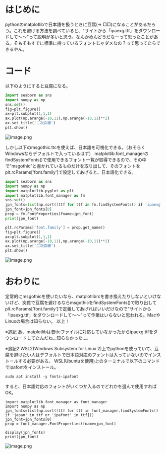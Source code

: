 # はじめに
pythonのmatplotlibで日本語を扱うときに豆腐(→ □□)になることがあるだろう。これを避ける方法を調べていると、"サイトから「ipaexg.ttf」をダウンロードして～～"って説明が多いと思う。なんかめんどうだなーって思ったことがある。そもそもすでに標準に持っているフォントじゃダメなの？って思ってたらできるやん。

# コード
以下のようにすると豆腐になる。

```python
import seaborn as sns
import numpy as np
sns.set()
fig=plt.figure()
ax=plt.subplot(1,1,1)
ax.plot(np.arange(-10,11),np.arange(-10,11)**2)
ax.set_title('二次曲線')
plt.show()
```
![image.png](https://qiita-image-store.s3.ap-northeast-1.amazonaws.com/0/542929/023e507d-1c79-92cb-4813-7b80899d1a02.png)

しかし以下のmsgothic.ttcを使えば、日本語を可視化できる。（おそらくWindowsならデフォルトで入っているはず）
matplotlib.font_managerのfindSystemFonts()で使用できるフォント一覧が取得できるので、その中で"msgothic"と書かれているものだけを取り出して、そのフォントをplt.rcParams['font.family']で設定してあげると、日本語化できる。

```python
import seaborn as sns
import numpy as np
import matplotlib.pyplot as plt
import matplotlib.font_manager as fm
sns.set()
jpn_fonts=list(np.sort([ttf for ttf in fm.findSystemFonts() if 'ipaexg' in ttf or 'msgothic' in ttf or 'japan' in ttf or 'ipafont' in ttf]))
jpn_font=jpn_fonts[0]
prop = fm.FontProperties(fname=jpn_font)
print(jpn_font)

plt.rcParams['font.family'] = prop.get_name()
fig=plt.figure()
ax=plt.subplot(1,1,1)
ax.plot(np.arange(-10,11),np.arange(-10,11)**2)
ax.set_title('二次曲線')
plt.show()
```
![image.png](https://qiita-image-store.s3.ap-northeast-1.amazonaws.com/0/542929/ef2761a4-77ac-7d5c-7458-f5738ed283bc.png)

# おわりに
定常的にmsgothicを使いたいなら、matplotlibrcを書き換えたりしないといけないけど、突貫で豆腐を避けるならmsgothicをfindSystemFonts()で取り出してplt.rcParams['font.family']で定義してあげればいいだけなので"サイトから「ipaexg.ttf」をダウンロードして～～"って作業はいらないと思われる。MacやLinuxの場合は知らない。
以上！

※追記
あ、matplotlibは昔ttcファイルに対応していなかったからipaexg.ttfをダウンロードしてたんだね…知らなかった…。

※追記2
WSL2(Windows Subsystem for Linux 2)上でpythonを使っていて、豆腐を避けたい人はデフォルトで日本語対応のフォントは入っていないのでインストールする必要がある。
WSL(Ubuntuを使用)上のターミナルで以下のコマンドでipafontをインストール。

```{}
sudo apt install -y fonts-ipafont
```
すると、日本語対応のフォントがいくつか入るのでどれかを選んで使用すればOK。

```{python}
import matplotlib.font_manager as font_manager
import numpy as np
jpn_fonts=list(np.sort([ttf for ttf in font_manager.findSystemFonts() if 'japan' in ttf or 'ipafont' in ttf]))
jpn_font=jpn_fonts[0]
prop = font_manager.FontProperties(fname=jpn_font)

display(jpn_fonts)
print(jpn_font)
```
![image.png](https://qiita-image-store.s3.ap-northeast-1.amazonaws.com/0/542929/d1028c96-8341-3aff-67ac-3f2d9bf2e0c5.png)
